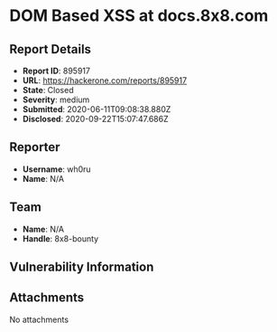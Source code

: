 # DOM Based XSS at docs.8x8.com

## Report Details
- **Report ID**: 895917
- **URL**: https://hackerone.com/reports/895917
- **State**: Closed
- **Severity**: medium
- **Submitted**: 2020-06-11T09:08:38.880Z
- **Disclosed**: 2020-09-22T15:07:47.686Z

## Reporter
- **Username**: wh0ru
- **Name**: N/A

## Team
- **Name**: N/A
- **Handle**: 8x8-bounty

## Vulnerability Information


## Attachments
No attachments
